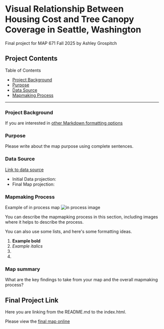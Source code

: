 # Visual Relationship Between Housing Cost and Tree Canopy Coverage in Seattle, Washington

Final project for MAP 671 Fall 2025 by Ashley Grospitch

## Project Contents

Table of Contents

- [Project Background](#project-background)
- [Purpose](#purpose)
- [Data Source](#data-source)
- [Mapmaking Process](#mapmaking-process)

***

### Project Background

If you are interested in [other Markdown formatting options](https://www.markdownguide.org/basic-syntax/)

### Purpose

Please write about the map purpose using complete sentences. 

### Data Source

[Link to data source](https://...)

* Initial Data projection: 
* Final Map projection:

### Mapmaking Process

Example of in process map ![in process image](filepath)

You can describe the mapmapking process in this section, including images where it helps to describe the process.

You can also use some lists, and here's some formatting ideas.

1. **Example bold**
2. *Example italics*
3. 
4. 

### Map summary

What are the key findings to take from your map and the overall mapmaking process?

## Final Project Link

Here you are linking from the README.md to the index.html.

Please view the [final map online](www.github...)
